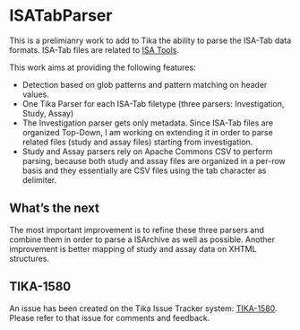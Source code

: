 # ISATabParser
This is a prelimianry work to add to Tika the ability to parse the ISA-Tab data formats.
ISA-Tab files are related to [ISA Tools](http://www.isa-tools.org/).

This work aims at providing the following features:
* Detection based on glob patterns and pattern matching on header values.
* One Tika Parser for each ISA-Tab filetype (three parsers: Investigation, Study, Assay)
* The Investigation parser gets only metadata. Since ISA-Tab files are organized Top-Down, I am working on extending it in order to parse related files (study and assay files) starting from investigation.
* Study and Assay parsers rely on Apache Commons CSV to perform parsing, because both study and assay files are organized in a per-row basis and they essentially are CSV files using the tab character as delimiter.

## What’s the next
The most important improvement is to refine these three parsers and combine them in order to parse a ISArchive as well as possible. Another improvement is better mapping of study and assay data on XHTML structures.

## TIKA-1580
An issue has been created on the Tika Issue Tracker system: [TIKA-1580](https://issues.apache.org/jira/browse/TIKA-1580). Please refer to that issue for comments and feedback.
